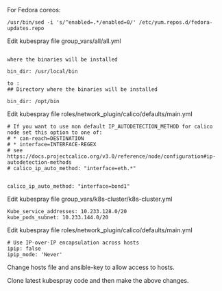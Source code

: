 For Fedora coreos:

```
/usr/bin/sed -i 's/^enabled=.*/enabled=0/' /etc/yum.repos.d/fedora-updates.repo
```

Edit kubespray file group_vars/all/all.yml

```

where the binaries will be installed

bin_dir: /usr/local/bin

to :
## Directory where the binaries will be installed

bin_dir: /opt/bin
```

Edit kubespray file roles/network_plugin/calico/defaults/main.yml

```
# If you want to use non default IP_AUTODETECTION_METHOD for calico node set this option to one of:
# * can-reach=DESTINATION
# * interface=INTERFACE-REGEX
# see https://docs.projectcalico.org/v3.0/reference/node/configuration#ip-autodetection-methods
# calico_ip_auto_method: "interface=eth.*"


calico_ip_auto_method: "interface=bond1"
```

Edit kubespray file group_vars/k8s-cluster/k8s-cluster.yml

```
Kube_service_addresses: 10.233.128.0/20
kube_pods_subnet: 10.233.144.0/20
```

Edit kubespray file roles/network_plugin/calico/defaults/main.yml

```
# Use IP-over-IP encapsulation across hosts
ipip: false
ipip_mode: 'Never'
```

Change hosts file and ansible-key to allow access to hosts.

Clone latest kubespray code and then make the above changes.



